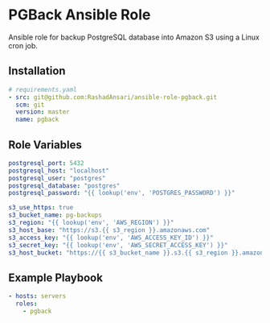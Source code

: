 # PGBack Ansible Role

Ansible role for backup PostgreSQL database into Amazon S3 using a Linux cron job.

## Installation

```yml
# requirements.yaml
- src: git@github.com:RashadAnsari/ansible-role-pgback.git
  scm: git
  version: master
  name: pgback
```

## Role Variables

``` yaml
postgresql_port: 5432
postgresql_host: "localhost"
postgresql_user: "postgres"
postgresql_database: "postgres"
postgresql_password: "{{ lookup('env', 'POSTGRES_PASSWORD') }}"

s3_use_https: true
s3_bucket_name: pg-backups
s3_region: "{{ lookup('env', 'AWS_REGION') }}"
s3_host_base: "https://s3.{{ s3_region }}.amazonaws.com"
s3_access_key: "{{ lookup('env', 'AWS_ACCESS_KEY_ID') }}"
s3_secret_key: "{{ lookup('env', 'AWS_SECRET_ACCESS_KEY') }}"
s3_host_bucket: "https://{{ s3_bucket_name }}.s3.{{ s3_region }}.amazonaws.com"
```

## Example Playbook

``` yaml
- hosts: servers
  roles:
    - pgback
```
